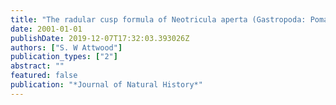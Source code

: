 ```yaml
---
title: "The radular cusp formula of Neotricula aperta (Gastropoda: Pomatiopsidae): taxonomic questions"
date: 2001-01-01
publishDate: 2019-12-07T17:32:03.393026Z
authors: ["S. W Attwood"]
publication_types: ["2"]
abstract: ""
featured: false
publication: "*Journal of Natural History*"
---
```


